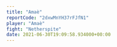 ```yaml
---
title: "Amaè"
reportCode: "2dxwMnYH37rFJfN1"
player: "Amaè"
fight: "Netherspite"
date: 2021-06-30T19:09:58.934000+00:00
---
```

